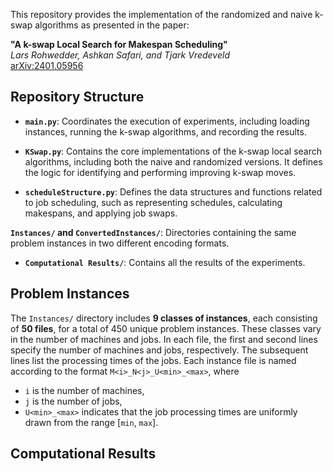 This repository provides the implementation of the randomized and naive k-swap algorithms as presented in the paper:

**"A k-swap Local Search for Makespan Scheduling"**  
*Lars Rohwedder, Ashkan Safari, and Tjark Vredeveld*  
[arXiv:2401.05956](https://arxiv.org/abs/2401.05956)


## Repository Structure

- **`main.py`**: Coordinates the execution of experiments, including loading instances, running the k-swap algorithms, and recording the results.

- **`KSwap.py`**: Contains the core implementations of the k-swap local search algorithms, including both the naive and randomized versions. It defines the logic for identifying and performing improving k-swap moves.

- **`scheduleStructure.py`**: Defines the data structures and functions related to job scheduling, such as representing schedules, calculating makespans, and applying job swaps.

**`Instances/` and `ConvertedInstances/`**: Directories containing the same problem instances in two different encoding formats.

- **`Computational Results/`**: Contains all the results of the experiments.

## Problem Instances

The `Instances/` directory includes **9 classes of instances**, each consisting of **50 files**, for a total of 450 unique problem instances. These classes vary in the number of machines and jobs.
In each file, the first and second lines specify the number of machines and jobs, respectively. The subsequent lines list the processing times of the jobs.
Each instance file is named according to the format `M<i>_N<j>_U<min>_<max>`, where
- `i` is the number of machines,
- `j` is the number of jobs,
- `U<min>_<max>` indicates that the job processing times are uniformly drawn from the range [`min`, `max`].

## Computational Results
